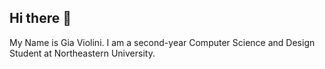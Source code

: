 ## Hi there 👋

My Name is Gia Violini. I am a second-year Computer Science and Design Student at Northeastern University. 

<!--
**giaviolini/giaviolini** is a ✨ _special_ ✨ repository because its `README.md` (this file) appears on your GitHub profile.

Here are some ideas to get you started:

- 🔭 I’m currently working on maintaining my college course work. 
- 🌱 I’m currently learning Dr. Racket and what it means to be a designer.
- 👯 I’m looking to collaborate on ...
- 🤔 I’m looking for help with ...
- 💬 Ask me about my latest design project!
- 📫 How to reach me: email! (violini.g@northeastern.edu)
- 😄 Pronouns: She/Her
- ⚡ Fun fact: My all time favorite work buddy is my cat.
-->
